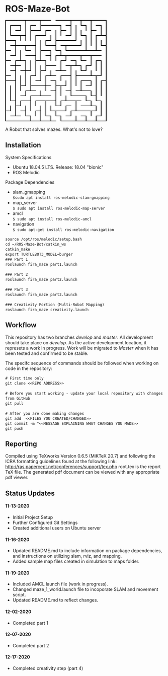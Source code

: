 # ROS-Maze-Bot

![Sample Maze](./project/img/maze.png)

A Robot that solves mazes. What's not to love?

## Installation

System Specifications
* Ubuntu 18.04.5 LTS. Release: 18.04 "bionic"
* ROS Melodic

Package Dependencies
* slam_gmapping     
`$sudo apt install ros-melodic-slam-gmapping`
* map_server       
`$ sudo apt install ros-melodic-map-server`
* amcl              
`$ sudo apt install ros-melodic-amcl`
* navigation       
`$ sudo apt-get install ros-melodic-navigation`

```
source /opt/ros/melodic/setup.bash 
cd ~/ROS-Maze-Bot/catkin_ws
catkin_make
export TURTLEBOT3_MODEL=burger
### Part 1
roslaunch fira_maze part1.launch

### Part 2
roslaunch fira_maze part2.launch

### Part 3
roslaunch fira_maze part3.launch

### Creativity Portion (Multi-Robot Mapping)
roslaunch fira_maze creativity.launch

```

## Workflow

This repository has two branches *develop* and *master*. All development should take place on *develop*. As the active development location, it represets a work in progress. Work will be migrated to *Master* when it has been tested and confirmed to be stable. 

The specifc sequence of commands should be followed when working on code in the repository:

```
# First time only
git clone <<REPO ADDRESS>>

# Before you start working - update your local repository with changes from GitHub
git pull

# After you are done making changes
git add  <<FILES YOU CREATED/CHANGED>>
git commit -m "<<MESSAGE EXPLAINING WHAT CHANGES YOU MADE>>
git push
```

## Reporting

Compiled using TeXworks Version 0.6.5 (MiKTeX 20.7) and following the ICRA formatting guidelines found at the following link: http://ras.papercept.net/conferences/support/tex.php
root.tex is the report TeX file. The generated pdf document can be viewed with any appropriate pdf viewer.

## Status Updates

#### 11-13-2020
- Initial Project Setup
- Further Configured Git Settings
- Created additional users on Ubuntu server
#### 11-16-2020
- Updated README.md to include information on package dependencies, and instructions on utilizing slam, rviz, and mapping.
- Added sample map files created in simulation to maps folder.
#### 11-19-2020
- Included AMCL launch file (work in progress).
- Changed maze_1_world.launch file to incoporate SLAM and movement script.
- Updated README.md to reflect changes.

#### 12-02-2020
- Completed part 1

#### 12-07-2020
- Completed part 2

#### 12-17-2020
- Completed creativity step (part 4)
